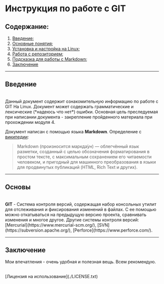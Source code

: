 # Инструкция по работе с GIT

## Содержание:

1. [Введение](#Введение);
2. [Основные понятия](#Основы);
3. [Установка и настройка на Linux](./install_Linux.md);
4. [Работа с репозиторием](./Branches.md);
4. [Подсказка для работы с Markdown](./MarkDown_Help.md);
5. [Заключение](#Заключение)

****

## <a name="a"></a>Введение
<br>
Данный документ содержит ознакомительную информацию по работе с GIT На Linux. Документ может содержать грамматические и лексические (*надеюсь что нет*) ошибки. Основная цель преследуемая при написании документа - закрепление пройденного материала при прохождении модуля 4.

Документ написан с помощью языка <strong>Markdown</strong>. Определение с [википедии](https://ru.wikipedia.org/wiki/Markdown): 
> Markdown (произносится маркда́ун) — облегчённый язык разметки, созданный с целью обозначения форматирования в простом тексте, с максимальным сохранением его читаемости человеком, и пригодный для машинного преобразования в языки для продвинутых публикаций (HTML, Rich Text и других).

****
## <a name="Основы"></a>Основы 
<br>
<strong>GIT</strong> - Система контроля версий, содержащая набор консольных утилит для отслеживания и фиксирования изменений в файлах.
С ее помощью можно откатываться на предыдущую версию проекта, сравнивать изменения и многое другое. Другие системы контроля версий: [Mercurial](https://www.mercurial-scm.org/), [SVN](https://subversion.apache.org/), [Perforce](https://www.perforce.com/).

****
## <a name="Заключение"></a> Заключение

Мои впечатления - очень удобная и полезная вещь. Всем рекомендую.

<br>
[Лицензия на использование](./LICENSE.txt)
